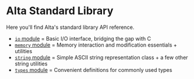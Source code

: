 # Alta Standard Library
Here you'll find Alta's standard library API reference.

  * [`io` module](io.md) = Basic I/O interface, bridging the gap with C
  * [`memory` module](memory.md) = Memory interaction and modification essentials + utilities
  * [`string` module](string.md) = Simple ASCII string representation class + a few other string utilities
  * [`types` module](types.md) = Convenient definitions for commonly used types
